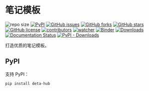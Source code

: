 # 笔记模板

![repo size](https://img.shields.io/github/repo-size/xinetzone/deta-hub.svg)
[![PyPI][pypi-badge]][pypi-link]
[![GitHub issues][issue-badge]][issue-link]
[![GitHub forks][fork-badge]][fork-link]
[![GitHub stars][star-badge]][star-link]
[![GitHub license][license-badge]][license-link]
[![contributors][contributor-badge]][contributor-link]
[![watcher][watcher-badge]][watcher-link]
[![Binder][binder-badge]][binder-link]
[![Downloads][download-badge]][download-link]
[![Documentation Status][status-badge]][status-link]
[![PyPI - Downloads][install-badge]][install-link]

打造优质的笔记模板。

[pypi-badge]: https://img.shields.io/pypi/v/deta-hub.svg
[pypi-link]: https://pypi.org/project/deta-hub/
[issue-badge]: https://img.shields.io/github/issues/xinetzone/deta-hub
[issue-link]: https://github.com/xinetzone/deta-hub/issues
[fork-badge]: https://img.shields.io/github/forks/xinetzone/deta-hub
[fork-link]: https://github.com/xinetzone/deta-hub/network
[star-badge]: https://img.shields.io/github/stars/xinetzone/deta-hub
[star-link]: https://github.com/xinetzone/deta-hub/stargazers
[license-badge]: https://img.shields.io/github/license/xinetzone/deta-hub
[license-link]: https://github.com/xinetzone/deta-hub/LICENSE
[contributor-badge]: https://img.shields.io/github/contributors/xinetzone/deta-hub
[contributor-link]: https://github.com/xinetzone/deta-hub/contributors
[watcher-badge]: https://img.shields.io/github/watchers/xinetzone/deta-hub
[watcher-link]: https://github.com/xinetzone/deta-hub/watchers
[binder-badge]: https://mybinder.org/badge_logo.svg
[binder-link]: https://mybinder.org/v2/gh/xinetzone/deta-hub/main
[install-badge]: https://img.shields.io/pypi/dw/deta-hub?label=pypi%20installs
[install-link]: https://pypistats.org/packages/deta-hub
[status-badge]: https://readthedocs.org/projects/deta-hub/badge/?version=latest
[status-link]: https://deta-hub.readthedocs.io/zh/latest/?badge=latest
[download-badge]: https://pepy.tech/badge/deta-hub
[download-link]: https://pepy.tech/project/deta-hub

## PyPI

支持 PyPI：

```sh
pip install deta-hub
```

